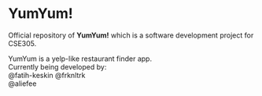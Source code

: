 # YumYum!
Official repository of **YumYum!** which is a software development project for CSE305.

YumYum is a yelp-like restaurant finder app.  
Currently being developed by:  
@fatih-keskin
@frknltrk  
@aliefee  

